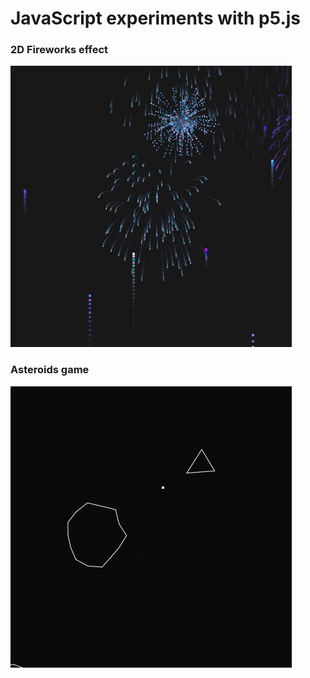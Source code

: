 # JavaScript experiments with p5.js

### 2D Fireworks effect
![alt text](gifs/JS-Fireworks_ani.gif "Fireworks!")

### Asteroids game
![alt text](gifs/JS-Asteroidsgame.gif "Asteroids")

